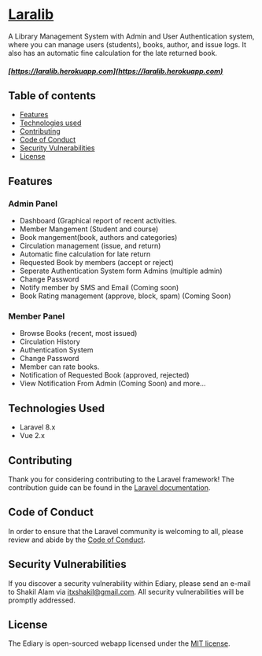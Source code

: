 # [Laralib](https://laralib.herokuapp.com)

A Library Management System with Admin and User Authentication system, where you can manage users (students), books, author, and issue logs. It also has an automatic fine calculation for the late returned book.

##### [https://laralib.herokuapp.com](https://laralib.herokuapp.com)

## Table of contents
* [Features](#features)
* [Technologies used](#technologies-used)
* [Contributing](#contributing)
* [Code of Conduct](#code-of-conduct)
* [Security Vulnerabilities](#security-vulnerabilities)
* [License](#license)

## Features
### Admin Panel
- Dashboard (Graphical report of recent activities.
- Member Mangement (Student and course)
- Book mangement(book, authors and categories)
- Circulation management (issue, and return)
- Automatic fine calculation for late return
- Requested Book by members (accept or reject)
- Seperate Authentication System form Admins (multiple admin)
- Change Password
- Notify member by SMS and Email (Coming soon)
- Book Rating management (approve, block, spam) (Coming Soon)

### Member Panel
- Browse Books (recent, most issued)
- Circulation History
- Authentication System
- Change Password
- Member can rate books.
- Notification of Requested Book (approved, rejected)
- View Notification From Admin (Coming Soon)
  and more...

## Technologies Used

- Laravel 8.x
- Vue 2.x

## Contributing

Thank you for considering contributing to the Laravel framework! The contribution guide can be found in the [Laravel documentation](https://laravel.com/docs/contributions).

## Code of Conduct

In order to ensure that the Laravel community is welcoming to all, please review and abide by the [Code of Conduct](https://laravel.com/docs/contributions#code-of-conduct).

## Security Vulnerabilities

If you discover a security vulnerability within Ediary, please send an e-mail to Shakil Alam via [itxshakil@gmail.com](mailto:itxshakil@gmail.com). All security vulnerabilities will be promptly addressed.

## License

The Ediary is open-sourced webapp licensed under the [MIT license](https://opensource.org/licenses/MIT).
